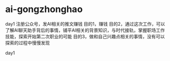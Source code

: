 # ai-gongzhonghao

day1
注册公众号，发AI相关的推文赚钱
目的1，赚钱
目的2，通过这次工作，可以了解AI聊天助手背后的事情，铺平AI相关的背景知识，与时代接轨，掌握职场工作技能，探索开始第二次职业的可能
目的3，做和自己兴趣点相关的事情，没有可以探索的过程中慢慢发现

day1

